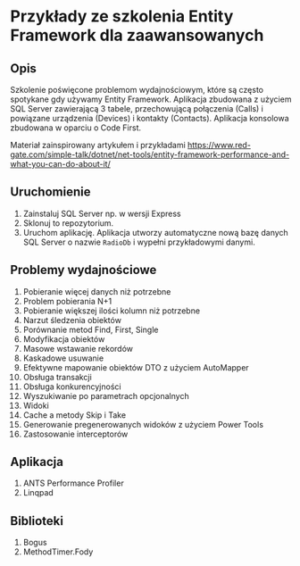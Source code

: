 # Przykłady ze szkolenia Entity Framework dla zaawansowanych

## Opis
Szkolenie poświęcone problemom wydajnościowym, które są często spotykane gdy używamy Entity Framework.
Aplikacja zbudowana z użyciem SQL Server zawierającą 3 tabele, przechowującą połączenia (Calls) i powiązane urządzenia (Devices) i kontakty (Contacts).
Aplikacja konsolowa zbudowana w oparciu o Code First.

Materiał zainspirowany artykułem i przykładami
https://www.red-gate.com/simple-talk/dotnet/net-tools/entity-framework-performance-and-what-you-can-do-about-it/

## Uruchomienie
1. Zainstaluj SQL Server np. w wersji Express
2. Sklonuj to repozytorium.
3. Uruchom aplikację. Aplikacja utworzy automatyczne nową bazę danych SQL Server o nazwie `RadioDb` i wypełni przykładowymi danymi.

## Problemy wydajnościowe
1. Pobieranie więcej danych niż potrzebne
2. Problem pobierania N+1
3. Pobieranie większej ilości kolumn niż potrzebne
4. Narzut śledzenia obiektów
5. Porównanie metod Find, First, Single
6. Modyfikacja obiektów
7. Masowe wstawanie rekordów
8. Kaskadowe usuwanie
9. Efektywne mapowanie obiektów DTO z użyciem AutoMapper
10. Obsługa transakcji
11. Obsługa konkurencyjności
12. Wyszukiwanie po parametrach opcjonalnych
13. Widoki
14. Cache a metody Skip i Take
15. Generowanie pregenerowanych widoków z użyciem Power Tools
16. Zastosowanie interceptorów

## Aplikacja
1. ANTS Performance Profiler
2. Linqpad

## Biblioteki
1. Bogus
2. MethodTimer.Fody



